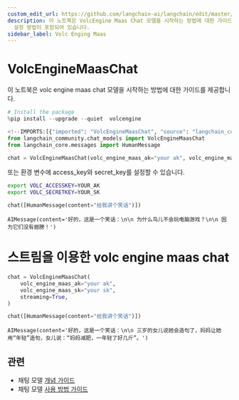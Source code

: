 ```yaml
---
custom_edit_url: https://github.com/langchain-ai/langchain/edit/master/docs/docs/integrations/chat/volcengine_maas.ipynb
description: 이 노트북은 VolcEngine Maas Chat 모델을 시작하는 방법에 대한 가이드를 제공합니다. 코드 예제와 환경 변수
  설정 방법이 포함되어 있습니다.
sidebar_label: Volc Enging Maas
---
```


# VolcEngineMaasChat

이 노트북은 volc engine maas chat 모델을 시작하는 방법에 대한 가이드를 제공합니다.

```python
# Install the package
%pip install --upgrade --quiet  volcengine
```


```python
<!--IMPORTS:[{"imported": "VolcEngineMaasChat", "source": "langchain_community.chat_models", "docs": "https://api.python.langchain.com/en/latest/chat_models/langchain_community.chat_models.volcengine_maas.VolcEngineMaasChat.html", "title": "VolcEngineMaasChat"}, {"imported": "HumanMessage", "source": "langchain_core.messages", "docs": "https://api.python.langchain.com/en/latest/messages/langchain_core.messages.human.HumanMessage.html", "title": "VolcEngineMaasChat"}]-->
from langchain_community.chat_models import VolcEngineMaasChat
from langchain_core.messages import HumanMessage
```


```python
chat = VolcEngineMaasChat(volc_engine_maas_ak="your ak", volc_engine_maas_sk="your sk")
```


또는 환경 변수에 access_key와 secret_key를 설정할 수 있습니다.
```bash
export VOLC_ACCESSKEY=YOUR_AK
export VOLC_SECRETKEY=YOUR_SK
```


```python
chat([HumanMessage(content="给我讲个笑话")])
```


```output
AIMessage(content='好的，这是一个笑话：\n\n 为什么鸟儿不会玩电脑游戏？\n\n 因为它们没有翅膀！')
```


# 스트림을 이용한 volc engine maas chat

```python
chat = VolcEngineMaasChat(
    volc_engine_maas_ak="your ak",
    volc_engine_maas_sk="your sk",
    streaming=True,
)
```


```python
chat([HumanMessage(content="给我讲个笑话")])
```


```output
AIMessage(content='好的，这是一个笑话：\n\n 三岁的女儿说她会造句了，妈妈让她用“年轻”造句，女儿说：“妈妈减肥，一年轻了好几斤”。')
```


## 관련

- 채팅 모델 [개념 가이드](/docs/concepts/#chat-models)
- 채팅 모델 [사용 방법 가이드](/docs/how_to/#chat-models)